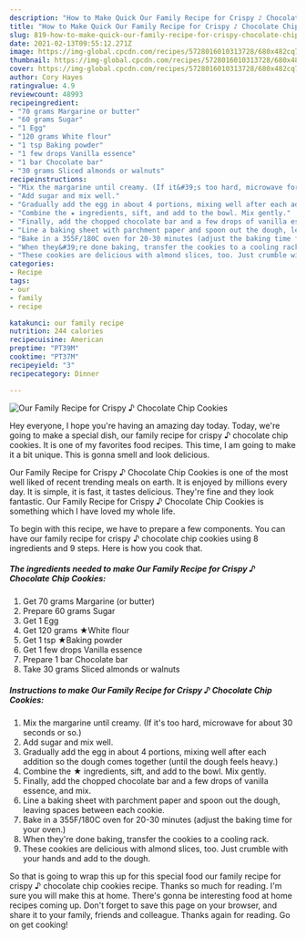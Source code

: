 ```yaml
---
description: "How to Make Quick Our Family Recipe for Crispy ♪ Chocolate Chip Cookies"
title: "How to Make Quick Our Family Recipe for Crispy ♪ Chocolate Chip Cookies"
slug: 819-how-to-make-quick-our-family-recipe-for-crispy-chocolate-chip-cookies
date: 2021-02-13T09:55:12.271Z
image: https://img-global.cpcdn.com/recipes/5728016010313728/680x482cq70/our-family-recipe-for-crispy-♪-chocolate-chip-cookies-recipe-main-photo.jpg
thumbnail: https://img-global.cpcdn.com/recipes/5728016010313728/680x482cq70/our-family-recipe-for-crispy-♪-chocolate-chip-cookies-recipe-main-photo.jpg
cover: https://img-global.cpcdn.com/recipes/5728016010313728/680x482cq70/our-family-recipe-for-crispy-♪-chocolate-chip-cookies-recipe-main-photo.jpg
author: Cory Hayes
ratingvalue: 4.9
reviewcount: 48993
recipeingredient:
- "70 grams Margarine or butter"
- "60 grams Sugar"
- "1 Egg"
- "120 grams White flour"
- "1 tsp Baking powder"
- "1 few drops Vanilla essence"
- "1 bar Chocolate bar"
- "30 grams Sliced almonds or walnuts"
recipeinstructions:
- "Mix the margarine until creamy. (If it&#39;s too hard, microwave for about 30 seconds or so.)"
- "Add sugar and mix well."
- "Gradually add the egg in about 4 portions, mixing well after each addition so the dough comes together (until the dough feels heavy.)"
- "Combine the ★ ingredients, sift, and add to the bowl. Mix gently."
- "Finally, add the chopped chocolate bar and a few drops of vanilla essence, and mix."
- "Line a baking sheet with parchment paper and spoon out the dough, leaving spaces between each cookie."
- "Bake in a 355F/180C oven for 20-30 minutes (adjust the baking time for your oven.)"
- "When they&#39;re done baking, transfer the cookies to a cooling rack."
- "These cookies are delicious with almond slices, too. Just crumble with your hands and add to the dough."
categories:
- Recipe
tags:
- our
- family
- recipe

katakunci: our family recipe 
nutrition: 244 calories
recipecuisine: American
preptime: "PT39M"
cooktime: "PT37M"
recipeyield: "3"
recipecategory: Dinner

---
```



![Our Family Recipe for Crispy ♪ Chocolate Chip Cookies](https://img-global.cpcdn.com/recipes/5728016010313728/680x482cq70/our-family-recipe-for-crispy-♪-chocolate-chip-cookies-recipe-main-photo.jpg)

Hey everyone, I hope you're having an amazing day today. Today, we're going to make a special dish, our family recipe for crispy ♪ chocolate chip cookies. It is one of my favorites food recipes. This time, I am going to make it a bit unique. This is gonna smell and look delicious.



Our Family Recipe for Crispy ♪ Chocolate Chip Cookies is one of the most well liked of recent trending meals on earth. It is enjoyed by millions every day. It is simple, it is fast, it tastes delicious. They're fine and they look fantastic. Our Family Recipe for Crispy ♪ Chocolate Chip Cookies is something which I have loved my whole life.


To begin with this recipe, we have to prepare a few components. You can have our family recipe for crispy ♪ chocolate chip cookies using 8 ingredients and 9 steps. Here is how you cook that.

<!--inarticleads1-->

##### The ingredients needed to make Our Family Recipe for Crispy ♪ Chocolate Chip Cookies:

1. Get 70 grams Margarine (or butter)
1. Prepare 60 grams Sugar
1. Get 1 Egg
1. Get 120 grams ★White flour
1. Get 1 tsp ★Baking powder
1. Get 1 few drops Vanilla essence
1. Prepare 1 bar Chocolate bar
1. Take 30 grams Sliced almonds or walnuts




<!--inarticleads2-->

##### Instructions to make Our Family Recipe for Crispy ♪ Chocolate Chip Cookies:

1. Mix the margarine until creamy. (If it&#39;s too hard, microwave for about 30 seconds or so.)
1. Add sugar and mix well.
1. Gradually add the egg in about 4 portions, mixing well after each addition so the dough comes together (until the dough feels heavy.)
1. Combine the ★ ingredients, sift, and add to the bowl. Mix gently.
1. Finally, add the chopped chocolate bar and a few drops of vanilla essence, and mix.
1. Line a baking sheet with parchment paper and spoon out the dough, leaving spaces between each cookie.
1. Bake in a 355F/180C oven for 20-30 minutes (adjust the baking time for your oven.)
1. When they&#39;re done baking, transfer the cookies to a cooling rack.
1. These cookies are delicious with almond slices, too. Just crumble with your hands and add to the dough.




So that is going to wrap this up for this special food our family recipe for crispy ♪ chocolate chip cookies recipe. Thanks so much for reading. I'm sure you will make this at home. There's gonna be interesting food at home recipes coming up. Don't forget to save this page on your browser, and share it to your family, friends and colleague. Thanks again for reading. Go on get cooking!
